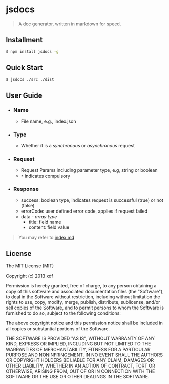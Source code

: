 jsdocs
===

> A doc generator, written in markdown for speed.

## Installment

```bash
$ npm install jsdocs -g
```

## Quick Start

```bash
$ jsdocs ./src ./dist
```

##  User Guide
* ### Name
	* File name, e.g., index.json

* ### Type
	* Whether it is a *synchronous* or *asynchronous* request

* ### Request
	* Request Params including parameter type, e.g, string or boolean
	* `*` indicates compulsory

* ### Response
	* success: boolean type, indicates request is successful (true) or not (false)
	* errorCode: user defined error code, applies if request failed
	* data - *array type*
		* title: field name
		* content: field value


> You may refer to [index.md](https://raw.githubusercontent.com/xudafeng/jsdocs/master/benchmark/src/index.md)

## License

The MIT License (MIT)

Copyright (c) 2013 xdf

Permission is hereby granted, free of charge, to any person obtaining a copy of
this software and associated documentation files (the "Software"), to deal in
the Software without restriction, including without limitation the rights to
use, copy, modify, merge, publish, distribute, sublicense, and/or sell copies of
the Software, and to permit persons to whom the Software is furnished to do so,
subject to the following conditions:

The above copyright notice and this permission notice shall be included in all
copies or substantial portions of the Software.

THE SOFTWARE IS PROVIDED "AS IS", WITHOUT WARRANTY OF ANY KIND, EXPRESS OR
IMPLIED, INCLUDING BUT NOT LIMITED TO THE WARRANTIES OF MERCHANTABILITY, FITNESS
FOR A PARTICULAR PURPOSE AND NONINFRINGEMENT. IN NO EVENT SHALL THE AUTHORS OR
COPYRIGHT HOLDERS BE LIABLE FOR ANY CLAIM, DAMAGES OR OTHER LIABILITY, WHETHER
IN AN ACTION OF CONTRACT, TORT OR OTHERWISE, ARISING FROM, OUT OF OR IN
CONNECTION WITH THE SOFTWARE OR THE USE OR OTHER DEALINGS IN THE SOFTWARE.
